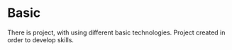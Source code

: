 # Basic
There is project, with using different basic technologies. Project created in order to develop skills. 
